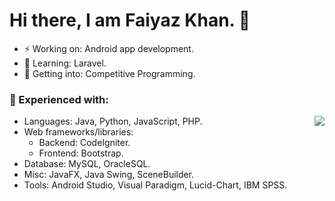 # Hi there, I am Faiyaz Khan. 👋

- ⚡ Working on: Android app development.
- 🔭 Learning: Laravel.
- 🤔 Getting into: Competitive Programming.

### 🌱 Experienced with:
  - Languages: Java, Python, JavaScript, PHP. <img align="right" src="https://github-readme-stats.faiyazkhanwif.vercel.app/api?username=faiyazkhanwif&&show_icons=true&count_private=true&&hide=stars,contribs&title_color=black&icon_color=black&text_color=F5F5F5&bg_color=000000">
  - Web frameworks/libraries:
    - Backend: CodeIgniter.
    - Frontend: Bootstrap.
  - Database: MySQL, OracleSQL.
  - Misc: JavaFX, Java Swing, SceneBuilder.
  - Tools: Android Studio, Visual Paradigm, Lucid-Chart, IBM SPSS.
